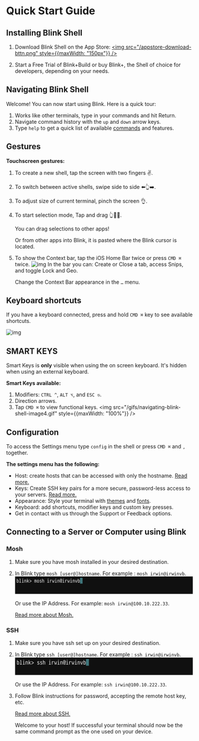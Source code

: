 # Quick Start Guide

## Installing Blink Shell

1. Download Blink Shell on the App Store:
[<img src="/appstore-download-bttn.png" style={{maxWidth: "150px"}} />](https://apps.apple.com/us/app/blink-shell-build-code/id1594898306)

2. Start a Free Trial of Blink+Build or buy Blink+, the Shell of choice for developers, depending on your needs.

## Navigating Blink Shell

Welcome! You can now start using Blink. Here is a quick tour:

1. Works like other terminals, type in your commands and hit Return.
2. Navigate command history with the `up` and `down` arrow keys.
3. Type `help` to get a quick list of available [commands](basics/commands) and features.

## Gestures

**Touchscreen gestures:**

1. To create a new shell, tap the screen with two fingers ✌️.
2. To switch between active shells, swipe side to side ⬅️👆➡️.
3. To adjust size of current terminal, pinch the screen 👌.
4. To start selection mode, Tap and drag 👆🔘🔼.

   You can drag selections to other apps!
   
   Or from other apps into Blink, it is pasted where the Blink cursor is located.

5. To show the Context bar, tap the iOS Home Bar twice or press `CMD ⌘` twice.
![img](./basics/navigation/navigating-blink-shell-contextual-bar.jpg)
      In the bar you can: Create or Close a tab, access Snips, and toggle Lock and Geo.

      Change the Context Bar appearance in the `…` menu.


## Keyboard shortcuts

   If you have a keyboard connected, press and hold `CMD ⌘` key to see available shortcuts.

![img](./basics/navigation/navigating-blink-shell-image3.png)


## SMART KEYS

Smart Keys is **only** visible when using the on screen keyboard. It's hidden when using an external keyboard.

**Smart Keys available:**
1. Modifiers: `CTRL ^`, `ALT ⌥`, and `ESC ⎋`.
2. Direction arrows.
3. Tap `CMD ⌘` to view functional keys. 
<img src="/gifs/navigating-blink-shell-image4.gif" style={{maxWidth: "100%"}} />

## Configuration

To access the Settings menu type `config` in the shell or press `CMD ⌘` and `,` together.

**The settings menu has the following:**

- Host: create hosts that can be accessed with only the hostname. [Read more.](basics/hosts)
- Keys: Create SSH key pairs for a more secure, password-less access to your servers. [Read more.](basics/ssh-keys)
- Appearance: Style your terminal with [themes](basics/customize#themes) and [fonts](basics/customize#fonts).
- Keyboard: add shortcuts, modifier keys and custom key presses.
- Get in contact with us through the Support or Feedback options.

## Connecting to a Server or Computer using Blink

### Mosh

1. Make sure you have mosh installed in your desired destination.
2. In Blink type `mosh [user@]hostname`. For example : `mosh irwin@irwinvb`.
![img](./basics/navigation/quickstart-blink-shell-mosh.jpeg)

   Or use the IP Address. For example: `mosh irwin@100.10.222.33`.

   [Read more about Mosh.](advanced/advanced-mosh)

### SSH
1. Make sure you have ssh set up on your desired destination.
2. In Blink type `ssh [user@]hostname`. For example : `ssh irwin@irwinvb`.
![img](./basics/navigation/quickstart-blink-shell-ssh.jpeg)

   Or use the IP Address. For example: `ssh irwin@100.10.222.33`.

3. Follow Blink instructions for password, accepting the remote host key, etc.

   [Read more about SSH.](advanced/advanced-ssh)

   Welcome to your host! If successful your terminal should now be the same command prompt as the one used on your device.

